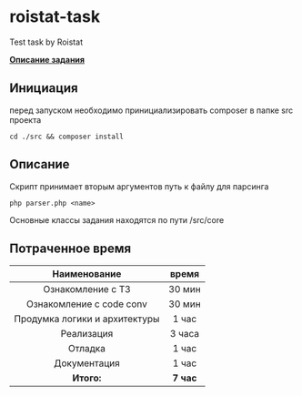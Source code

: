 # roistat-task
Test task by Roistat

**[Описание задания](./examples/task.pdf)**

## Инициация
перед запуском необходимо принициализировать composer в папке src проекта
```
cd ./src && composer install
```

## Описание
Скрипт принимает вторым аргументов путь к файлу для парсинга
```
php parser.php <name>
```
Основные классы задания находятся по пути /src/core

## Потраченное время

| Наименование                  | время     |
|:-----------------------------:|:---------:|
| Ознакомление с ТЗ             | 30 мин    |
| Ознакомление с code conv      | 30 мин    |
| Продумка логики и архитектуры | 1 час     |
| Реализация                    | 3 часа    |
| Отладка                       | 1 час     |
| Документация                  | 1 час     |
| **Итого:**                    | **7 час** |
